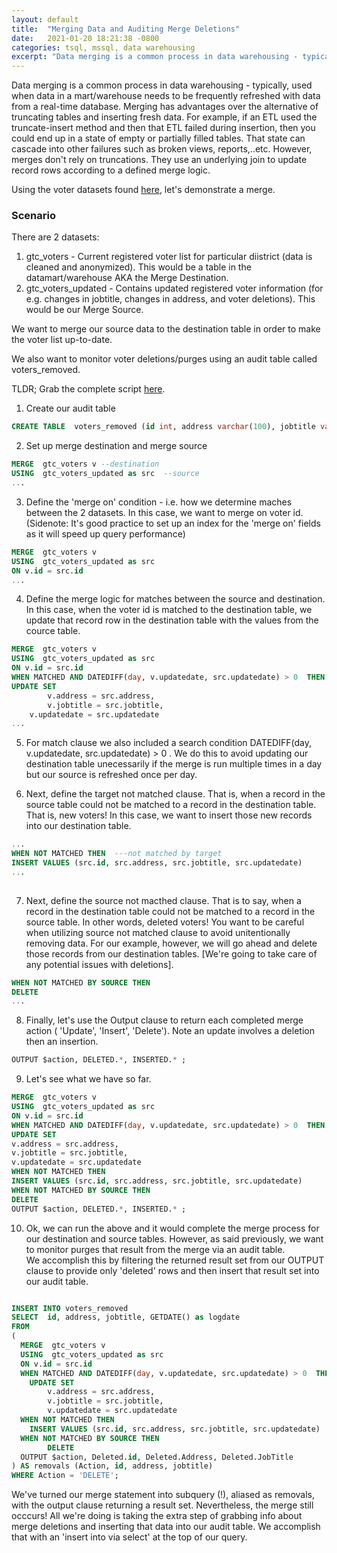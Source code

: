 ```yaml
---
layout: default
title:  "Merging Data and Auditing Merge Deletions"
date:   2021-01-20 18:21:38 -0800
categories: tsql, mssql, data warehousing
excerpt: "Data merging is a common process in data warehousing - typically, used when data in a mart/warehouse needs to be frequently refreshed with data from a real-time database. User our voter dataset we demonstrate a merge."
---
```

Data merging is a common process in data warehousing - typically, used when data in a mart/warehouse needs to be frequently refreshed with data from a real-time database. 
Merging has advantages over the alternative of truncating tables and inserting fresh data. For example, if an ETL used the truncate-insert method and then that 
ETL failed during insertion, then you could end up in a state of empty or partially filled tables. That state can cascade into other failures such as broken views, reports,..etc.
However, merges don't rely on truncations. They use an underlying join to update record rows according to a defined merge logic.  

Using the voter datasets found [here](https://github.com/ShanNatRichards/T-SQL/tree/main/datasets), let's demonstrate a merge. 

### Scenario

There are 2 datasets: 
1. gtc_voters - Current registered voter list for particular diistrict (data is cleaned and anonymized). This would be a table in the datamart/warehouse AKA the Merge Destination.
2. gtc_voters_updated  - Contains updated registered voter information (for e.g. changes in jobtitle, changes in address, and voter deletions). This would be our Merge Source.

We want to merge our source data to the destination table in order to make the voter list up-to-date.

We also want to monitor voter deletions/purges using an audit table called voters_removed.

TLDR; Grab the complete script [here](https://github.com/ShanNatRichards/T-SQL/blob/main/merge.sql).


1. Create our audit table

```SQL
CREATE TABLE  voters_removed (id int, address varchar(100), jobtitle varchar(50), logdate DATETIME) ;
```

2. Set up merge destination and merge source 

```SQL
MERGE  gtc_voters v --destination
USING  gtc_voters_updated as src  --source
...
```

3. Define the 'merge on' condition - i.e. how we determine maches between the 2 datasets. 
   In this case, we want to merge on voter id. (Sidenote: It's good practice to set up an index for the 'merge on' fields as it will speed up query performance)

```SQL
MERGE  gtc_voters v
USING  gtc_voters_updated as src
ON v.id = src.id
...

```

4. Define the merge logic for matches between the source and destination.
   In this case, when the voter id is matched to the destination table, we update that record row in the destination table with the values from the cource table. 

```SQL
MERGE  gtc_voters v
USING  gtc_voters_updated as src
ON v.id = src.id
WHEN MATCHED AND DATEDIFF(day, v.updatedate, src.updatedate) > 0  THEN 
UPDATE SET 
		v.address = src.address,
		v.jobtitle = src.jobtitle,
  	v.updatedate = src.updatedate
...
```
5. For match clause we also included a search condition DATEDIFF(day, v.updatedate, src.updatedate) > 0 . 
   We do this to avoid updating our destination table unecessarily if the merge is run multiple times in a day but our source is refreshed once per day. 

6. Next, define the target not matched clause. That is, when a record in the source table could not be matched to a record in the destination table.
   That is, new voters! In this case, we want to insert those new records into our destination table.   

```SQL
...
WHEN NOT MATCHED THEN  ---not matched by target
INSERT VALUES (src.id, src.address, src.jobtitle, src.updatedate)
...
  
```
7. Next, define the source not macthed clause. That is to say, when a record in the destination table could not be matched to a record in the source table.
   In other words, deleted voters! You want to be careful when utilizing source not matched clause to avoid unitentionally removing data. 
   For our example, however, we will go ahead and delete those records from our destination tables. [We're going to take care of any potential issues with deletions].

```SQL
WHEN NOT MATCHED BY SOURCE THEN
DELETE
...
```
8. Finally, let's use the Output clause to return each completed merge action ( 'Update', 'Insert', 'Delete').
   Note an update involves a deletion then an insertion.

```SQL
OUTPUT $action, DELETED.*, INSERTED.* ;
```

9. Let's see what we have so far.

```SQL
MERGE  gtc_voters v
USING  gtc_voters_updated as src
ON v.id = src.id
WHEN MATCHED AND DATEDIFF(day, v.updatedate, src.updatedate) > 0  THEN 
UPDATE SET 
v.address = src.address,
v.jobtitle = src.jobtitle,
v.updatedate = src.updatedate
WHEN NOT MATCHED THEN
INSERT VALUES (src.id, src.address, src.jobtitle, src.updatedate)
WHEN NOT MATCHED BY SOURCE THEN
DELETE
OUTPUT $action, DELETED.*, INSERTED.* ;

```

10. Ok, we can run the above and it would complete the merge process for our destination and source tables. 
   However, as said previously, we want to monitor purges that result from the merge via an audit table.   
   We accomplish this by filtering the returned result set from our OUTPUT clause to provide only 'deleted' rows and then insert that result set into our audit table. 


  
```SQL

INSERT INTO voters_removed
SELECT  id, address, jobtitle, GETDATE() as logdate
FROM
(
  MERGE  gtc_voters v
  USING  gtc_voters_updated as src
  ON v.id = src.id
  WHEN MATCHED AND DATEDIFF(day, v.updatedate, src.updatedate) > 0  THEN 
	UPDATE SET 
		v.address = src.address,
		v.jobtitle = src.jobtitle,
  		v.updatedate = src.updatedate
  WHEN NOT MATCHED THEN
	INSERT VALUES (src.id, src.address, src.jobtitle, src.updatedate)
  WHEN NOT MATCHED BY SOURCE THEN
        DELETE
  OUTPUT $action, Deleted.id, Deleted.Address, Deleted.JobTitle 
) AS removals (Action, id, address, jobtitle)
WHERE Action = 'DELETE';

```

We've turned our merge statement into subquery (!), aliased as removals, with the output clause returning a result set. Nevertheless, the merge still occcurs! All we're doing is taking the extra step of grabbing info about merge deletions and 
inserting that data into our audit table. We accomplish that with an 'insert into via select' at the top of our query. 












